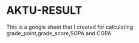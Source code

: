 # AKTU-RESULT
This is a google sheet that I created for calculating grade_point,grade_score,SGPA and  CGPA
